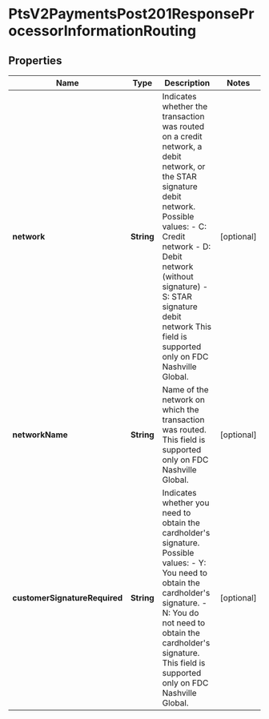 
# PtsV2PaymentsPost201ResponseProcessorInformationRouting

## Properties
Name | Type | Description | Notes
------------ | ------------- | ------------- | -------------
**network** | **String** | Indicates whether the transaction was routed on a credit network, a debit network, or the STAR signature debit network.  Possible values: - C: Credit network - D: Debit network (without signature) - S: STAR signature debit network  This field is supported only on FDC Nashville Global.  |  [optional]
**networkName** | **String** | Name of the network on which the transaction was routed.  This field is supported only on FDC Nashville Global.  |  [optional]
**customerSignatureRequired** | **String** | Indicates whether you need to obtain the cardholder&#39;s signature.  Possible values: - Y: You need to obtain the cardholder&#39;s signature. - N: You do not need to obtain the cardholder&#39;s signature.  This field is supported only on FDC Nashville Global.  |  [optional]



